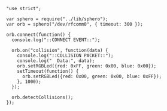     "use strict";

    var sphero = require("../lib/sphero");
    var orb = sphero("/dev/rfcomm0", { timeout: 300 });

    orb.connect(function() {
      console.log("::CONNECT EVENT::");

      orb.on("collision", function(data) {
        console.log("::COLLISION PACKET::");
        console.log("  Data:", data);
        orb.setRGBLed({red: 0xFF, green: 0x00, blue: 0x00});
        setTimeout(function() {
          orb.setRGBLed({red: 0x00, green: 0x00, blue: 0xFF});
        }, 1000);
      });

      orb.detectCollisions();
    });
